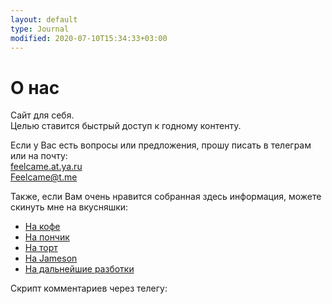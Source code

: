 ```yaml
---
layout: default
type: Journal
modified: 2020-07-10T15:34:33+03:00
---
```


# О нас 

Сайт для себя.   
Целью ставится быстрый доступ к годному контенту.

Если у Вас есть вопросы или предложения, прошу писать в телеграм или на почту:  
[feelcame.at.ya.ru](mailto:mljaaa@ya.ru)  
[Feelcame@t.me](https://t.me/feelcame)

Также, если Вам очень нравится собранная здесь информация, можете скинуть мне на вкусняшки:  
* [На кофе](https://t.me/feelpowerbot?start=tea)
* [На пончик](https://t.me/feelpowerbot?start=tea)
* [На торт](https://t.me/feelpowerbot?start=tea)
* [На Jameson ](https://t.me/feelpowerbot?start=tea)
* [На дальнейшие разботки](https://t.me/feelpowerbot?start=tea)


Скрипт комментариев через телегу:  
<script async src="https://comments.app/js/widget.js?2" data-comments-app-website="zuRUPyyL" data-limit="5"></script>